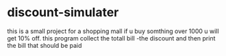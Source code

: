 # discount-simulater
this is a small project for a shopping mall if u buy somthing over 1000 u will get 10% off. this program collect the totall bill -the discount and then print the  bill that should be paid
